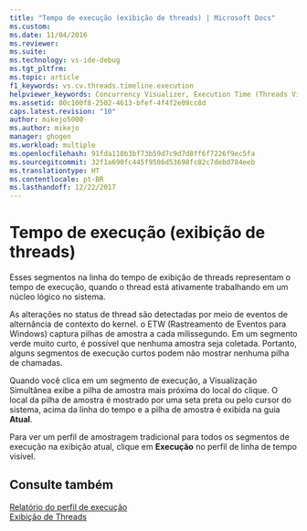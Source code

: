 ```yaml
---
title: "Tempo de execução (exibição de threads) | Microsoft Docs"
ms.custom: 
ms.date: 11/04/2016
ms.reviewer: 
ms.suite: 
ms.technology: vs-ide-debug
ms.tgt_pltfrm: 
ms.topic: article
f1_keywords: vs.cv.threads.timeline.execution
helpviewer_keywords: Concurrency Visualizer, Execution Time (Threads View)
ms.assetid: 80c100f8-2502-4613-bfef-4f4f2e09cc8d
caps.latest.revision: "10"
author: mikejo5000
ms.author: mikejo
manager: ghogen
ms.workload: multiple
ms.openlocfilehash: 91fda110b3bf73b59d7c9d7d8ff6f7226f9ec5fa
ms.sourcegitcommit: 32f1a690fc445f9586d53698fc82c7debd784eeb
ms.translationtype: HT
ms.contentlocale: pt-BR
ms.lasthandoff: 12/22/2017
---
```

# <a name="execution-time-threads-view"></a>Tempo de execução (exibição de threads)
Esses segmentos na linha do tempo de exibição de threads representam o tempo de execução, quando o thread está ativamente trabalhando em um núcleo lógico no sistema.  
  
 As alterações no status de thread são detectadas por meio de eventos de alternância de contexto do kernel. o ETW (Rastreamento de Eventos para Windows) captura pilhas de amostra a cada milissegundo. Em um segmento verde muito curto, é possível que nenhuma amostra seja coletada. Portanto, alguns segmentos de execução curtos podem não mostrar nenhuma pilha de chamadas.  
  
 Quando você clica em um segmento de execução, a Visualização Simultânea exibe a pilha de amostra mais próxima do local do clique. O local da pilha de amostra é mostrado por uma seta preta ou pelo cursor do sistema, acima da linha do tempo e a pilha de amostra é exibida na guia **Atual**.  
  
 Para ver um perfil de amostragem tradicional para todos os segmentos de execução na exibição atual, clique em **Execução** no perfil de linha de tempo visível.  
  
## <a name="see-also"></a>Consulte também  
 [Relatório do perfil de execução](../profiling/execution-profile-report.md)   
 [Exibição de Threads](../profiling/threads-view-parallel-performance.md)